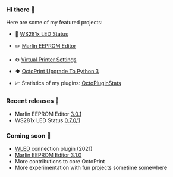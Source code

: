 ### Hi there 👋

Here are some of my featured projects:

* 🔦 [WS281x LED Status](https://github.com/cp2004/OctoPrint-WS281x_LED_Status)
* ✏️ [Marlin EEPROM Editor](https://github.com/cp2004/OctoPrint-EEPROM-Marlin)
* ⚙️ [Virtual Printer Settings](https://github.com/cp2004/OctoPrint-VirtualPrinterSettings)
* ⬆️ [OctoPrint Upgrade To Python 3](https://github.com/cp2004/Octoprint-Upgrade-To-Py3)

* 📈 Statistics of my plugins: [OctoPluginStats](https://cp2004.github.io/OctoPluginStats/)

### Recent releases 🔖
* Marlin EEPROM Editor [3.0.1](https://github.com/cp2004/OctoPrint-EEPROM-Marlin/releases/tag/3.0.1)
* WS281x LED Status [0.7.0/1](https://github.com/cp2004/OctoPrint-WS281x_LED_Status/releases/tag/0.7.0)

### Coming soon 👀
* [WLED](https://github.com/Aircoookie/WLED) connection plugin (2021)
* [Marlin EEPROM Editor 3.1.0](https://github.com/cp2004/OctoPrint-EEPROM-Marlin)
* More contributions to core OctoPrint
* More experimentation with fun projects sometime somewhere
